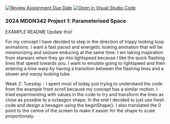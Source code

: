 [![Review Assignment Due Date](https://classroom.github.com/assets/deadline-readme-button-24ddc0f5d75046c5622901739e7c5dd533143b0c8e959d652212380cedb1ea36.svg)](https://classroom.github.com/a/DlFCTo_q)
[![Open in Visual Studio Code](https://classroom.github.com/assets/open-in-vscode-718a45dd9cf7e7f842a935f5ebbe5719a5e09af4491e668f4dbf3b35d5cca122.svg)](https://classroom.github.com/online_ide?assignment_repo_id=14047042&assignment_repo_type=AssignmentRepo)
### 2024 MDDN342 Project 1: Parameterised Space
EXAMPLE README 
Update this! 

For my concept I have decided to step in the direction of trippy looking loop animations. I want a fast paced and energetic looking animation that will be mesmorizing and seizure enducing at the same time. I am taking inspiration from starwars when they go into lightspeed because I like the quick flashing lines that speed towards you. I want to emulate going to lightspeed and then entering a time warp by having a transition between the flashing lines and a slower and warpy looking tube. 

Week 2:
Tuesday - I spent most of today just trying to understand the code from the example front scroll because my concept has a similar motion. I tried experimenting with values in the code to try and transform the lines as close as possible to a octasgon shape. In the end I decided to just use fresh code and design a hexagon using the beginShape(). I also translated the 0 point to the centre of the screen to make it easier for the shape to scale proportionaly. 
